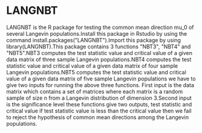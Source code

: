 # LANGNBT
LANGNBT is the R package for testing the common mean direction mu_0 of several Langevin populations.Install this package in Rstudio by using the command install.packages("LANGNBT").Import this package by using library(LANGNBT).This package contains 3 functions "NBT3", "NBT4" and "NBT5".NBT3 computes the test statistic value and critical value of a given data matrix of three sample Langevin populations.NBT4 computes the test statistic value and critical value of a given data matrix of four sample Langevin populations.NBT5 computes the test statistic value and critical value of a given data matrix of five sample Langevin populations we have to give two inputs for running the above three functions. First input is the data matrix which contains a set of matrices where each matrix is a random sample of size n from a Langevin distribution of dimension 3.Second input is the significance level these functions give two outputs, test statistic and critical value if test statistic value is less than the critical value then we fail to reject the hypothesis of common mean directions among the Langevin populations.
